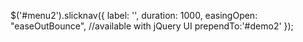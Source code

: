 $('#menu2').slicknav({
	label: '',
	duration: 1000,
	easingOpen: "easeOutBounce", //available with jQuery UI
	prependTo:'#demo2'
});
